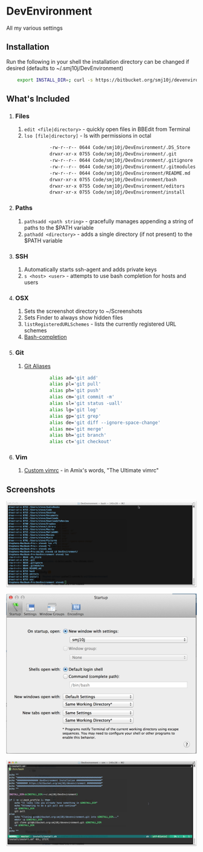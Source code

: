 DevEnvironment
==============

All my various settings

## Installation ##

Run the following in your shell the installation directory can be changed if desired (defaults to ~/.smj10j/DevEnvironment)
``` .bash 
	export INSTALL_DIR=; curl -s https://bitbucket.org/smj10j/devenvironment/raw/master/install/install.sh | /bin/bash && exit 0
```

## What's Included ##

1. ### Files ###
	1. `edit <file|directory>` - quickly open files in BBEdit from Terminal
	2. `lso [file|directory]` - ls with permissions in octal
``` bash
				-rw-r--r-- 0644 Code/smj10j/DevEnvironment/.DS_Store
				drwxr-xr-x 0755 Code/smj10j/DevEnvironment/.git
				-rw-r--r-- 0644 Code/smj10j/DevEnvironment/.gitignore
				-rw-r--r-- 0644 Code/smj10j/DevEnvironment/.gitmodules
				-rw-r--r-- 0644 Code/smj10j/DevEnvironment/README.md
				drwxr-xr-x 0755 Code/smj10j/DevEnvironment/bash
				drwxr-xr-x 0755 Code/smj10j/DevEnvironment/editors
				drwxr-xr-x 0755 Code/smj10j/DevEnvironment/install
```
	
	
2. ### Paths ###
	1. `pathsadd <path string>` - gracefully manages appending a string of paths to the $PATH variable
	2. `pathadd <directory>` - adds a single directory (if not present) to the $PATH variable
		
		
3. ### SSH ###
	1. Automatically starts ssh-agent and adds private keys
	2. `s <host> <user>` - attempts to use bash completion for hosts and users


4. ### OSX ###
	1. Sets the screenshot directory to  ~/Screenshots
	2. Sets Finder to always show hidden files
	3. `listRegisteredURLSchemes` - lists the currently registered URL schemes
	4. [Bash-completion](http://trac.macports.org/wiki/howto/bash-completion)

5. ### Git ###
	1. [Git Aliases](http://www.jperla.com/blog/post/teach-yourself-git-in-2-minutes)
``` bash
				alias ad='git add'
				alias pl='git pull'
				alias ph='git push'
				alias cm='git commit -m'
				alias sl='git status -uall'
				alias lg='git log'
				alias gp='git grep'
				alias de='git diff --ignore-space-change'
				alias me='git merge'
				alias bh='git branch'
				alias ct='git checkout'
```

6. ### Vim ###
	1. [Custom vimrc](https://github.com/amix/vimrc) - in Amix's words, "The Ultimate vimrc"
		
		
## Screenshots ##

![Pretty Terminal Profile](https://github.com/smj10j/DevEnvironment/blob/master/screenshots/Pretty-Terminal.png "Pretty Terminal")

![To install - Set new windows to open with the 'smj10j' profile in Terminal](https://github.com/smj10j/DevEnvironment/blob/master/screenshots/Set-Terminal-Profile.png "Set Terminal Profile")

![Pretty Vim](https://github.com/smj10j/DevEnvironment/blob/master/screenshots/Pretty-Vim.png "Pretty Vim")
		

		
		
		
		
		